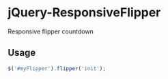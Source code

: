 # jQuery-ResponsiveFlipper
Responsive flipper countdown

## Usage

``` Javascript
$('#myFlipper').flipper('init');
```

